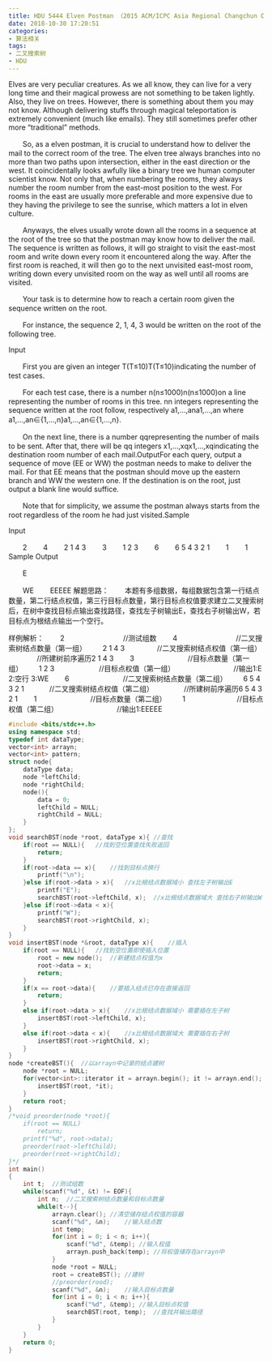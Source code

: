 ```yaml
---
title: HDU 5444 Elven Postman （2015 ACM/ICPC Asia Regional Changchun Online）
date: 2018-10-30 17:20:51
categories: 
- 算法相关
tags:
- 二叉搜索树
- HDU
---
```

Elves are very peculiar creatures. As we all know, they can live for a very long time and their magical prowess are not something to be taken lightly. Also, they live on trees. However, there is something about them you may not know. Although delivering stuffs through magical teleportation is extremely convenient (much like emails). They still sometimes prefer other more “traditional” methods. 

　　So, as a elven postman, it is crucial to understand how to deliver the mail to the correct room of the tree. The elven tree always branches into no more than two paths upon intersection, either in the east direction or the west. It coincidentally looks awfully like a binary tree we human computer scientist know. Not only that, when numbering the rooms, they always number the room number from the east-most position to the west. For rooms in the east are usually more preferable and more expensive due to they having the privilege to see the sunrise, which matters a lot in elven culture. 

　　Anyways, the elves usually wrote down all the rooms in a sequence at the root of the tree so that the postman may know how to deliver the mail. The sequence is written as follows, it will go straight to visit the east-most room and write down every room it encountered along the way. After the first room is reached, it will then go to the next unvisited east-most room, writing down every unvisited room on the way as well until all rooms are visited. 

　　Your task is to determine how to reach a certain room given the sequence written on the root. 

　　For instance, the sequence 2, 1, 4, 3 would be written on the root of the following tree. 


Input

　　First you are given an integer T(T≤10)T(T≤10)indicating the number of test cases. 

　　For each test case, there is a number n(n≤1000)n(n≤1000)on a line representing the number of rooms in this tree. nn integers representing the sequence written at the root follow, respectively a1,...,ana1,...,an where a1,...,an∈{1,...,n}a1,...,an∈{1,...,n}. 

　　On the next line, there is a number qqrepresenting the number of mails to be sent. After that, there will be qq integers x1,...,xqx1,...,xqindicating the destination room number of each mail.OutputFor each query, output a sequence of move (EE or WW) the postman needs to make to deliver the mail. For that EE means that the postman should move up the eastern branch and WW the western one. If the destination is on the root, just output a blank line would suffice. 

　　Note that for simplicity, we assume the postman always starts from the root regardless of the room he had just visited.Sample

Input

　　2
　　4
　　2 1 4 3
　　3
　　1 2 3
　　6
　　6 5 4 3 2 1
　　1
　　1
Sample Output

　　E

　　WE
　　EEEEE
解题思路：
　　本题有多组数据，每组数据包含第一行结点数量，第二行结点权值，第三行目标点数量，第行目标点权值要求建立二叉搜索树后，在树中查找目标点输出查找路径，查找左子树输出E，查找右子树输出W，若目标点为根结点输出一个空行。


样例解析：
　　2　　　　　　　　 //测试组数
　　4 　　　　　　　　//二叉搜索树结点数量（第一组）
　　2 1 4 3 　　　　     //二叉搜索树结点权值（第一组） 　　　　//所建树前序遍历2 1 4 3
　　3 　　　　　　　   //目标点数量（第一组）
　　1 2 3 　　　　　　//目标点权值（第一组） 　　　　　　　　//输出1:E 2:空行 3:WE
　　6 　　　　　　　  //二叉搜索树结点数量（第二组）
　　6 5 4 3 2 1 　　　 //二叉搜索树结点权值（第二组） 　　　　//所建树前序遍历6 5 4 3 2 1
　　1 　　　　　　　 //目标点数量（第二组）
　　1　　　　　　　  //目标点权值（第二组） 　　　　　　　　//输出1:EEEEE

```c++
#include <bits/stdc++.h>
using namespace std;
typedef int dataType;
vector<int> arrayn;
vector<int> pattern;
struct node{
    dataType data;
    node *leftChild;
    node *rightChild;
    node(){
        data = 0;
        leftChild = NULL;
        rightChild = NULL;
    }
};
void searchBST(node *root, dataType x){ //查找
    if(root == NULL){   //找到空位置查找失败返回
        return;
    }
    if(root->data == x){    //找到目标点换行
        printf("\n");
    }else if(root->data > x){   //x比根结点数据域小 查找左子树输出E
        printf("E");
        searchBST(root->leftChild, x);  //x比根结点数据域大 查找右子树输出W
    }else if(root->data < x){
        printf("W");
        searchBST(root->rightChild, x);
    }
}
void insertBST(node *&root, dataType x){    //插入
    if(root == NULL){   //找到空位置即使插入位置
        root = new node();  //新建结点权值为x
        root->data = x;
        return;
    }
    if(x == root->data){    //要插入结点已存在直接返回
        return;
    }
    else if(root->data > x){    //x比根结点数据域小 需要插在左子树
        insertBST(root->leftChild, x);
    }
    else if(root->data < x){    //x比根结点数据域大 需要插在右子树
        insertBST(root->rightChild, x);
    }
}
node *createBST(){  //以arrayn中记录的结点建树
    node *root = NULL;
    for(vector<int>::iterator it = arrayn.begin(); it != arrayn.end(); it++){
        insertBST(root, *it);
    }
    return root;
}
/*void preorder(node *root){
    if(root == NULL)
        return;
    printf("%d", root->data);
    preorder(root->leftChild);
    preorder(root->rightChild);
}*/
int main()
{
    int t;  //测试组数
    while(scanf("%d", &t) != EOF){
        int n;  //二叉搜索树结点数量和目标点数量
        while(t--){
            arrayn.clear(); //清空储存结点权值的容器
            scanf("%d", &n);    //输入结点数
            int temp;
            for(int i = 0; i < n; i++){
                scanf("%d", &temp); //输入权值
                arrayn.push_back(temp); //将权值储存在arrayn中
            }
            node *root = NULL;
            root = createBST(); //建树
            //preorder(rood);
            scanf("%d", &n);    //输入目标点数量
            for(int i = 0; i < n; i++){
                scanf("%d", &temp); //输入目标点权值
                searchBST(root, temp);  //查找并输出路径
            }
        }
    }
    return 0;
}
```


